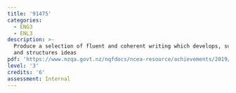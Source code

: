```yaml
---
title: '91475'
categories:
  - ENG3
  - ENL3
description: >-
  Produce a selection of fluent and coherent writing which develops, sustains,
  and structures ideas
pdf: 'https://www.nzqa.govt.nz/nqfdocs/ncea-resource/achievements/2019/as91475.pdf'
level: '3'
credits: '6'
assessment: Internal
---
```


